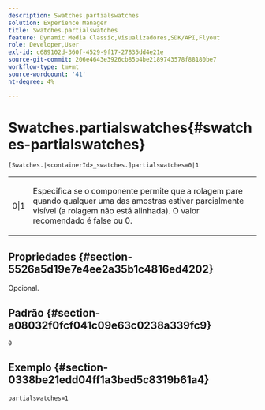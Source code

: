 ```yaml
---
description: Swatches.partialswatches
solution: Experience Manager
title: Swatches.partialswatches
feature: Dynamic Media Classic,Visualizadores,SDK/API,Flyout
role: Developer,User
exl-id: c689102d-360f-4529-9f17-27835dd4e21e
source-git-commit: 206e4643e3926cb85b4be2189743578f88180be7
workflow-type: tm+mt
source-wordcount: '41'
ht-degree: 4%

---
```


# Swatches.partialswatches{#swatches-partialswatches}

`[Swatches.|<containerId>_swatches.]partialswatches=0|1`

<table id="table_4B8CEC134277403A840A050BD8C8CE2B"> 
 <tbody> 
  <tr> 
   <td> <p> <span class="codeph"> 0|1</span> </p> </td> 
   <td> <p> Especifica se o componente permite que a rolagem pare quando qualquer uma das amostras estiver parcialmente visível (a rolagem não está alinhada). O valor recomendado é <span class="codeph"> false</span> ou <span class="codeph"> 0</span>. </p> </td> 
  </tr> 
 </tbody> 
</table>

## Propriedades {#section-5526a5d19e7e4ee2a35b1c4816ed4202}

Opcional.

## Padrão {#section-a08032f0fcf041c09e63c0238a339fc9}

`0`

## Exemplo {#section-0338be21edd04ff1a3bed5c8319b61a4}

`partialswatches=1`
